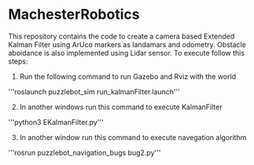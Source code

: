 # MachesterRobotics
This repository contains the code to create a camera based Extended Kalman Filter using ArUco markers as landamars and odometry. Obstacle aboidance is also implemented using Lidar sensor. To execute follow this steps:

1. Run the following command to run Gazebo and Rviz with the world

'''roslaunch puzzlebot_sim run_kalmanFilter.launch'''

2. In another windows run this command to execute KalmanFilter

'''python3 EKalmanFilter.py'''

3. In another window run this command to execute navegation algorithm

'''rosrun puzzlebot_navigation_bugs bug2.py'''
